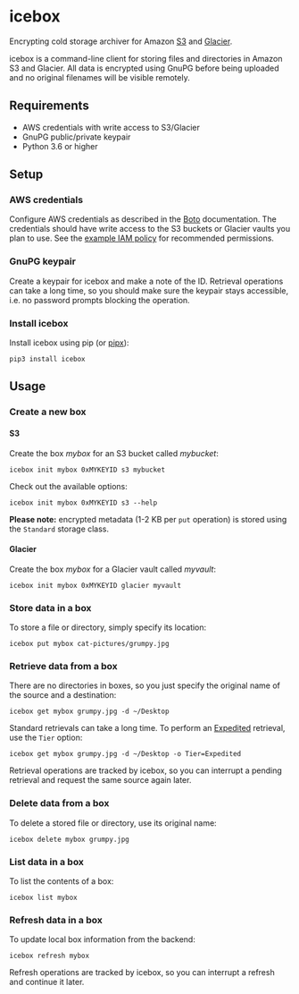 # icebox

Encrypting cold storage archiver for Amazon [S3][] and [Glacier][].

icebox is a command-line client for storing files and directories in Amazon S3
and Glacier. All data is encrypted using GnuPG before being uploaded and no
original filenames will be visible remotely.

## Requirements

* AWS credentials with write access to S3/Glacier
* GnuPG public/private keypair
* Python 3.6 or higher

## Setup

### AWS credentials

Configure AWS credentials as described in the [Boto][] documentation.
The credentials should have write access to the S3 buckets or Glacier vaults
you plan to use. See the [example IAM policy](docs/iam-policy.example.json)
for recommended permissions.

### GnuPG keypair

Create a keypair for icebox and make a note of the ID. Retrieval operations
can take a long time, so you should make sure the keypair stays accessible,
i.e. no password prompts blocking the operation.

### Install icebox

Install icebox using pip (or [pipx][]):

    pip3 install icebox

## Usage

### Create a new box

#### S3

Create the box *mybox* for an S3 bucket called *mybucket*:

    icebox init mybox 0xMYKEYID s3 mybucket

Check out the available options:

    icebox init mybox 0xMYKEYID s3 --help

**Please note:** encrypted metadata (1-2 KB per `put` operation) is stored
using the `Standard` storage class.

#### Glacier

Create the box *mybox* for a Glacier vault called *myvault*:

    icebox init mybox 0xMYKEYID glacier myvault

### Store data in a box

To store a file or directory, simply specify its location:

    icebox put mybox cat-pictures/grumpy.jpg

### Retrieve data from a box

There are no directories in boxes, so you just specify the original name of the
source and a destination:

    icebox get mybox grumpy.jpg -d ~/Desktop

Standard retrievals can take a long time. To perform an [Expedited][pricing]
retrieval, use the `Tier` option:

    icebox get mybox grumpy.jpg -d ~/Desktop -o Tier=Expedited

Retrieval operations are tracked by icebox, so you can interrupt a pending
retrieval and request the same source again later.

### Delete data from a box

To delete a stored file or directory, use its original name:

    icebox delete mybox grumpy.jpg

### List data in a box

To list the contents of a box:

    icebox list mybox

### Refresh data in a box

To update local box information from the backend:

    icebox refresh mybox

Refresh operations are tracked by icebox, so you can interrupt a refresh and
continue it later.

[boto]: https://boto3.amazonaws.com/v1/documentation/api/latest/guide/quickstart.html#configuration
[glacier]: https://aws.amazon.com/glacier/
[pipx]: https://pipxproject.github.io/pipx/
[pricing]: https://aws.amazon.com/glacier/pricing/
[s3]: https://aws.amazon.com/s3/storage-classes/#Archive
